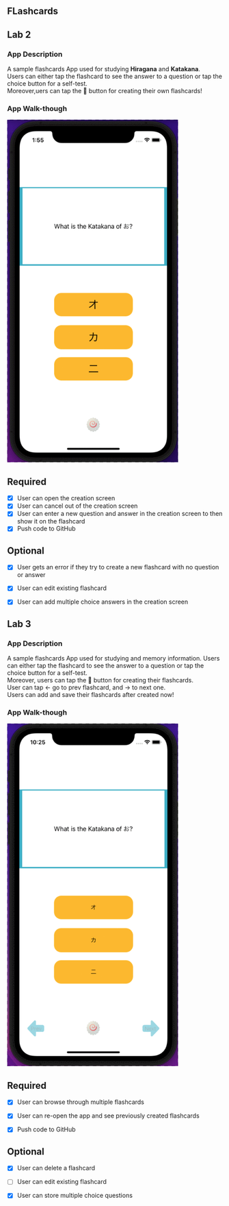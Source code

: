 ## FLashcards

## Lab 2

### App Description
A sample flashcards App used for studying <strong>Hiragana</strong> and <strong>Katakana</strong>. 
<br/>Users can either tap the flashcard to see the answer to a question or tap the choice button for a self-test. 
<br/>Moreover,uers can tap the 🍥 button for creating their own flashcards!

### App Walk-though

<img src= "https://github.com/TaoLyn838/Flashcards/blob/main/FlashcardGIF/Flashcard_Lab2.gif" width="400" height="800"> <br>
## Required
- [x] User can open the creation screen
- [x] User can cancel out of the creation screen
- [x] User can enter a new question and answer in the creation screen to then show it on the flashcard
- [x] Push code to GitHub
## Optional
- [x] User gets an error if they try to create a new flashcard with no question or answer
- [x] User can edit existing flashcard
- [x] User can add multiple choice answers in the creation screen


## Lab 3

### App Description

A sample flashcards App used for studying and memory information. Users can either tap the flashcard to see the answer to a question or tap the choice button for a self-test.
<br/>Moreover, users can tap the 🍥 button for creating their flashcards.
 <br/>User can tap  ← go to prev flashcard, and → to next one.
<br/> Users can add and save their flashcards after created now!

  

### App Walk-though

<img src="https://github.com/TaoLyn838/Flashcards/blob/main/FlashcardGIF/Flashcard_Lab3.gif" width="400" height="800"><br>

## Required

- [x] User can browse through multiple flashcards

- [x] User can re-open the app and see previously created flashcards

- [x] Push code to GitHub

## Optional

- [x] User can delete a flashcard

- [ ] User can edit existing flashcard

- [x] User can store multiple choice questions
